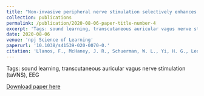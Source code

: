```yaml
---
title: "Non-invasive peripheral nerve stimulation selectively enhances speech category learning in adults."
collection: publications
permalink: /publication/2020-08-06-paper-title-number-4
excerpt: 'Tags: sound learning, transcutaneous auricular vagus nerve stimulation (taVNS), EEG'
date: 2020-08-06
venue: 'npj Science of Learning'
paperurl: '10.1038/s41539-020-0070-0.'
citation: 'Llanos, F., McHaney, J. R., Schuerman, W. L., Yi, H. G., Leonard, M. K., &amp; Chandrasekaran, B. (2020). &quot;Non-invasive peripheral nerve stimulation selectively enhances speech category learning in adults.&quot;  <i>npj Science of Learning</i>, 5(1)'
---
```

Tags: sound learning, transcutaneous auricular vagus nerve stimulation (taVNS), EEG

[Download paper here](10.1038/s41539-020-0070-0.)

